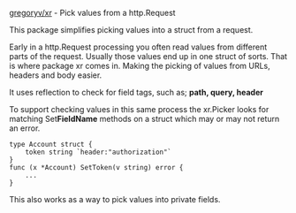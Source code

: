 [gregoryv/xr](https://pkg.dev.go/github.com/gregoryv/xr) - Pick values from a http.Request

This package simplifies picking values into a struct from a request.

Early in a http.Request processing you often read values from
different parts of the request. Usually those values end up in one
struct of sorts. That is where package xr comes in. Making the picking
of values from URLs, headers and body easier.

It uses reflection to check for field tags, such as; **path, query, header**

To support checking values in this same process the xr.Picker looks
for matching Set**FieldName** methods on a struct which may or may not
return an error.

    type Account struct {
	    token string `header:"authorization"`
    }
	func (x *Account) SetToken(v string) error {
	    ...
	}


This also works as a way to pick values into private fields.

